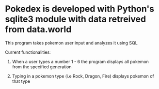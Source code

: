 # Pokedex is developed with Python's sqlite3 module with data retreived from data.world

This program takes pokemon user input and analyzes it using SQL 

Current functionalities:

1. When a user types a number 1 - 6 the program displays all pokemon from the specified generation

2. Typing in a pokemon type (i.e Rock, Dragon, Fire) displays pokemon of that type

 


 